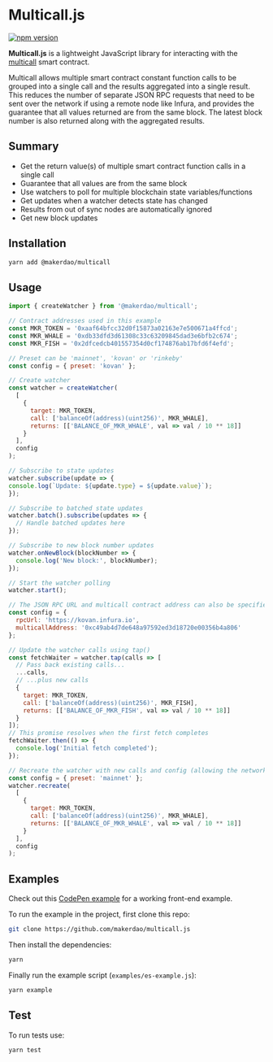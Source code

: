 # Multicall.js

[![npm version](https://img.shields.io/npm/v/@makerdao/multicall.svg?style=flat-square)](https://www.npmjs.com/package/@makerdao/multicall)

**Multicall.js** is a lightweight JavaScript library for interacting with the [multicall](https://github.com/makerdao/multicall) smart contract.

Multicall allows multiple smart contract constant function calls to be grouped into a single call and the results aggregated into a single result. This reduces the number of separate JSON RPC requests that need to be sent over the network if using a remote node like Infura, and provides the guarantee that all values returned are from the same block. The latest block number is also returned along with the aggregated results.

## Summary

- Get the return value(s) of multiple smart contract function calls in a single call
- Guarantee that all values are from the same block
- Use watchers to poll for multiple blockchain state variables/functions
- Get updates when a watcher detects state has changed
- Results from out of sync nodes are automatically ignored
- Get new block updates

## Installation

```bash
yarn add @makerdao/multicall
```

## Usage

```javascript
import { createWatcher } from '@makerdao/multicall';

// Contract addresses used in this example
const MKR_TOKEN = '0xaaf64bfcc32d0f15873a02163e7e500671a4ffcd';
const MKR_WHALE = '0xdb33dfd3d61308c33c63209845dad3e6bfb2c674';
const MKR_FISH = '0x2dfcedcb401557354d0cf174876ab17bfd6f4efd';

// Preset can be 'mainnet', 'kovan' or 'rinkeby'
const config = { preset: 'kovan' };

// Create watcher
const watcher = createWatcher(
  [
    {
      target: MKR_TOKEN,
      call: ['balanceOf(address)(uint256)', MKR_WHALE],
      returns: [['BALANCE_OF_MKR_WHALE', val => val / 10 ** 18]]
    }
  ],
  config
);

// Subscribe to state updates
watcher.subscribe(update => {
console.log(`Update: ${update.type} = ${update.value}`);
});

// Subscribe to batched state updates
watcher.batch().subscribe(updates => {
  // Handle batched updates here
});

// Subscribe to new block number updates
watcher.onNewBlock(blockNumber => {
  console.log('New block:', blockNumber);
});

// Start the watcher polling
watcher.start();
```

```javascript
// The JSON RPC URL and multicall contract address can also be specified in the config:
const config = {
  rpcUrl: 'https://kovan.infura.io',
  multicallAddress: '0xc49ab4d7de648a97592ed3d18720e00356b4a806'
};
```

```javascript
// Update the watcher calls using tap()
const fetchWaiter = watcher.tap(calls => [
  // Pass back existing calls...
  ...calls,
  // ...plus new calls
  {
    target: MKR_TOKEN,
    call: ['balanceOf(address)(uint256)', MKR_FISH],
    returns: [['BALANCE_OF_MKR_FISH', val => val / 10 ** 18]]
  }
]);
// This promise resolves when the first fetch completes
fetchWaiter.then(() => {
  console.log('Initial fetch completed');
});
```

```javascript
// Recreate the watcher with new calls and config (allowing the network to be changed)
const config = { preset: 'mainnet' };
watcher.recreate(
  [
    {
      target: MKR_TOKEN,
      call: ['balanceOf(address)(uint256)', MKR_WHALE],
      returns: [['BALANCE_OF_MKR_WHALE', val => val / 10 ** 18]]
    }
  ],
  config
);
```

## Examples

Check out this [CodePen example](https://codepen.io/michaelelliot/pen/MxEpNX?editors=0010) for a working front-end example.

To run the example in the project, first clone this repo:

```bash
git clone https://github.com/makerdao/multicall.js
```

Then install the dependencies:

```bash
yarn
```

Finally run the example script (`examples/es-example.js`):

```bash
yarn example
```

## Test

To run tests use:

```bash
yarn test
```
